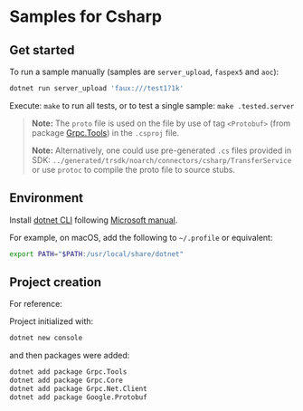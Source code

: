 
# Samples for Csharp

## Get started

To run a sample manually (samples are `server_upload`, `faspex5` and `aoc`):

```bash
dotnet run server_upload 'faux:///test1?1k'
```

Execute: `make` to run all tests, or to test a single sample: `make .tested.server`

> **Note:** The `proto` file is used on the file by use of tag `<Protobuf>` (from package [Grpc.Tools](https://www.nuget.org/packages/Grpc.Tools/)) in the `.csproj` file.
>
> **Note:** Alternatively, one could use pre-generated `.cs` files provided in SDK: `../generated/trsdk/noarch/connectors/csharp/TransferService` or use `protoc` to compile the proto file to source stubs.

## Environment

Install [dotnet CLI](https://learn.microsoft.com/en-us/nuget/reference/cli-reference/cli-ref-install) following [Microsoft manual](https://learn.microsoft.com/en-us/dotnet/core/install/).

For example, on macOS, add the following to `~/.profile` or equivalent:

```bash
export PATH="$PATH:/usr/local/share/dotnet"
```

## Project creation

For reference:

Project initialized with:

```bash
dotnet new console
```

and then packages were added:

```bash
dotnet add package Grpc.Tools
dotnet add package Grpc.Core
dotnet add package Grpc.Net.Client
dotnet add package Google.Protobuf
```
